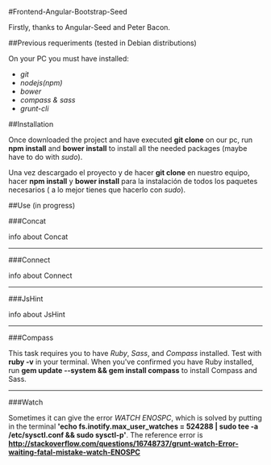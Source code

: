 #Frontend-Angular-Bootstrap-Seed

Firstly, thanks to Angular-Seed and Peter Bacon.

##Previous requeriments (tested in Debian distributions)

On your PC you must have installed: 
	
- *git*
- *nodejs(npm)*
- *bower*
- *compass & sass*
- *grunt-cli*


##Installation

Once downloaded the project and have executed **git clone** on our pc, run  **npm install** and **bower install** to install all the needed packages (maybe have to do with *sudo*).

Una vez descargado el proyecto y de hacer **git clone** en nuestro equipo, hacer **npm install** y **bower install** para la instalación de todos los paquetes necesarios ( a lo mejor tienes que hacerlo con *sudo*).

##Use (in progress)

###Concat

info about Concat

---

###Connect

info about Connect

---

###JsHint

info about JsHint

---

###Compass

This task requires you to have *Ruby*, *Sass*, and *Compass* installed. Test with **ruby -v** in your terminal. When you've confirmed you have Ruby installed, run **gem update --system && gem install compass** to install Compass and Sass.

---

###Watch

Sometimes it can give the error *WATCH ENOSPC*, which is solved by putting in the terminal **'echo fs.inotify.max_user_watches = 524288 | sudo tee -a /etc/sysctl.conf && sudo sysctl-p'**. The reference error is **http://stackoverflow.com/questions/16748737/grunt-watch-Error-waiting-fatal-mistake-watch-ENOSPC**
